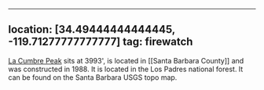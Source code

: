 
---
location: [34.49444444444445, -119.71277777777777]
tag: firewatch
---

[La Cumbre Peak](http://www.peakbagging.com/CALookoutPhotos/LaCumbre.html) sits at 3993', is located in [[Santa Barbara County]] and was constructed in 1988. It is located in the Los Padres national forest. It can be found on the Santa Barbara USGS topo map.
